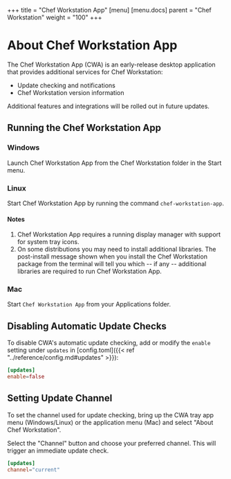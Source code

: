 +++
title = "Chef Workstation App"
[menu]
  [menu.docs]
    parent = "Chef Workstation"
    weight = "100"
+++

# About Chef Workstation App

The Chef Workstation App (CWA) is an early-release desktop application that
provides additional services for Chef Workstation:

* Update checking and notifications
* Chef Workstation version information

Additional features and integrations will be rolled out in future updates.

## Running the Chef Workstation App

### Windows

Launch Chef Workstation App from the Chef Workstation folder in the Start menu.

### Linux

Start Chef Workstation App by running the command `chef-workstation-app`.

#### Notes

1. Chef Workstation App requires a running display manager with support for
   system tray icons.
1. On some distributions you may need to install additional libraries.  The
   post-install message shown when you install the Chef Workstation package
   from the terminal will tell you which -- if any -- additional libraries are
   required to run Chef Workstation App.

### Mac

Start `Chef Workstation App` from your Applications folder.

## Disabling Automatic Update Checks

To disable CWA's automatic update checking, add or modify the `enable` setting
under `updates` in [config.toml]({{< ref "../reference/config.md#updates" >}}):

```toml
[updates]
enable=false
```

## Setting Update Channel

To set the channel used for update checking, bring up the CWA tray app
menu (Windows/Linux) or the application menu (Mac) and select "About Chef
Workstation".

Select the "Channel" button and choose your preferred channel.  This will
trigger an immediate update check.

```toml
[updates]
channel="current"
```

